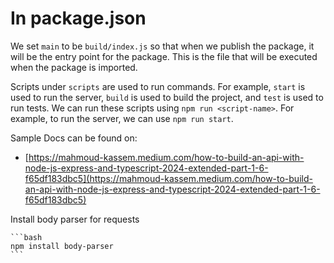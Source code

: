 # In package.json

We set `main` to be `build/index.js` so that when we publish the package, it will be the entry point for the package. This is the file that will be executed when the package is imported.

Scripts under `scripts` are used to run commands. For example, `start` is used to run the server, `build` is used to build the project, and `test` is used to run tests. We can run these scripts using `npm run <script-name>`. For example, to run the server, we can use `npm run start`.

Sample Docs can be found on:

- [https://mahmoud-kassem.medium.com/how-to-build-an-api-with-node-js-express-and-typescript-2024-extended-part-1-6-f65df183dbc5](https://mahmoud-kassem.medium.com/how-to-build-an-api-with-node-js-express-and-typescript-2024-extended-part-1-6-f65df183dbc5)

Install body parser for requests

    ```bash 
    npm install body-parser
    ```
